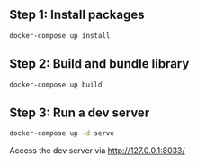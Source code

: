 ## Step 1: Install packages
```sh
docker-compose up install
```
## Step 2: Build and bundle library
```sh
docker-compose up build
```

## Step 3: Run a dev server
```sh
docker-compose up -d serve
```
Access the dev server via http://127.0.0.1:8033/